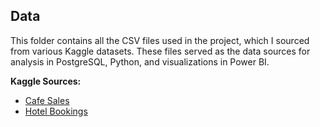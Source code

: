 ## Data

This folder contains all the CSV files used in the project, which I sourced from various Kaggle datasets. These files served as the data sources for analysis in PostgreSQL, Python, and visualizations in Power BI.

**Kaggle Sources:**
- [Cafe Sales](https://www.kaggle.com/datasets/ahmedmohamed2003/cafe-sales-dirty-data-for-cleaning-training)  
- [Hotel Bookings](https://www.kaggle.com/datasets/moro146/hotel-bookings)
